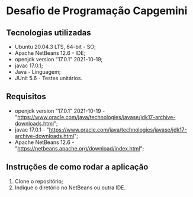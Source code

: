 # Desafio de Programação Capgemini

## Tecnologias utilizadas
- Ubuntu 20.04.3 LTS, 64-bit - SO;
- Apache NetBeans 12.6 - IDE;
- openjdk version "17.0.1" 2021-10-19; 
- javac 17.0.1;
- Java - Linguagem;
- JUnit 5.6 - Testes unitários.


## Requisitos
- openjdk version "17.0.1" 2021-10-19 - "https://www.oracle.com/java/technologies/javase/jdk17-archive-downloads.html";
- javac 17.0.1 - "https://www.oracle.com/java/technologies/javase/jdk17-archive-downloads.html";
- Apache NetBeans 12.6 - "https://netbeans.apache.org/download/index.html";

## Instruções de como rodar a aplicação
1. Clone o repositório;
2. Indique o diretório no NetBeans ou outra IDE.



